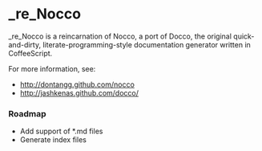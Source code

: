 # _re_Nocco

_re_Nocco is a reincarnation of Nocco, a port of Docco, 
the original quick-and-dirty, literate-programming-style
documentation generator written in CoffeeScript.

For more information, see:

* <http://dontangg.github.com/nocco>
* <http://jashkenas.github.com/docco/>

### Roadmap

* Add support of *.md files
* Generate index files